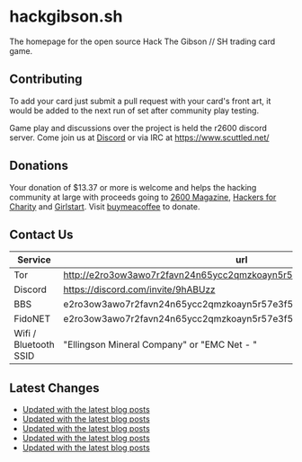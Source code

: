 # hackgibson.sh
The homepage for the open source Hack The Gibson // SH trading card game.


## Contributing

To add your card just submit a pull request with your card's front art, it would be added to the next run of set after community play testing.

Game play and discussions over the project is held the r2600 discord server. Come join us at [Discord](https://discord.com/invite/9hABUzz) or via IRC at https://www.scuttled.net/


## Donations

Your donation of $13.37 or more is welcome and helps the hacking community at large with proceeds going to [2600 Magazine](https://2600.com/), [Hackers for Charity](https://hackersforcharity.org) and [Girlstart](https://girlstart.org).  Visit [buymeacoffee](https://www.buymeacoffee.com/hackgibson.sh) to donate.


## Contact Us

Service | url
-|-
Tor | http://e2ro3ow3awo7r2favn24n65ycc2qmzkoayn5r57e3f56nvjwdcgg32ad.onion
Discord | https://discord.com/invite/9hABUzz
BBS | e2ro3ow3awo7r2favn24n65ycc2qmzkoayn5r57e3f56nvjwdcgg32ad.onion:23
FidoNET | e2ro3ow3awo7r2favn24n65ycc2qmzkoayn5r57e3f56nvjwdcgg32ad.onion:24554
Wifi / Bluetooth SSID | "Ellingson Mineral Company" or "EMC Net - <fidonet address>"

## Latest Changes
<!-- BLOG-POST-LIST:START -->
- [Updated with the latest blog posts](https://github.com/DFW2600/hackgibson.sh/commit/62d3cb78d704e2e6befb8411c6ee887d4609f67b)
- [Updated with the latest blog posts](https://github.com/DFW2600/hackgibson.sh/commit/6706a09db6a1078c3f9d5b6957efc71b5fce0e7b)
- [Updated with the latest blog posts](https://github.com/DFW2600/hackgibson.sh/commit/0631a247623ffd24c4e1db6def45aa6ea0b2d0d1)
- [Updated with the latest blog posts](https://github.com/DFW2600/hackgibson.sh/commit/cb45b294bbf45ef0bd193be52dc64625ceb107e0)
- [Updated with the latest blog posts](https://github.com/DFW2600/hackgibson.sh/commit/0ec4f3c5800cb5c59c75566eefe6e3b68e24fbc7)
<!-- BLOG-POST-LIST:END -->

